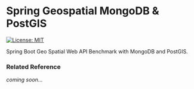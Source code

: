 # Spring Geospatial MongoDB & PostGIS
[![License: MIT](https://img.shields.io/badge/License-MIT-blue.svg)](/LICENSE)

Spring Boot Geo Spatial Web API Benchmark with MongoDB and PostGIS.



### Related Reference

_coming soon..._


